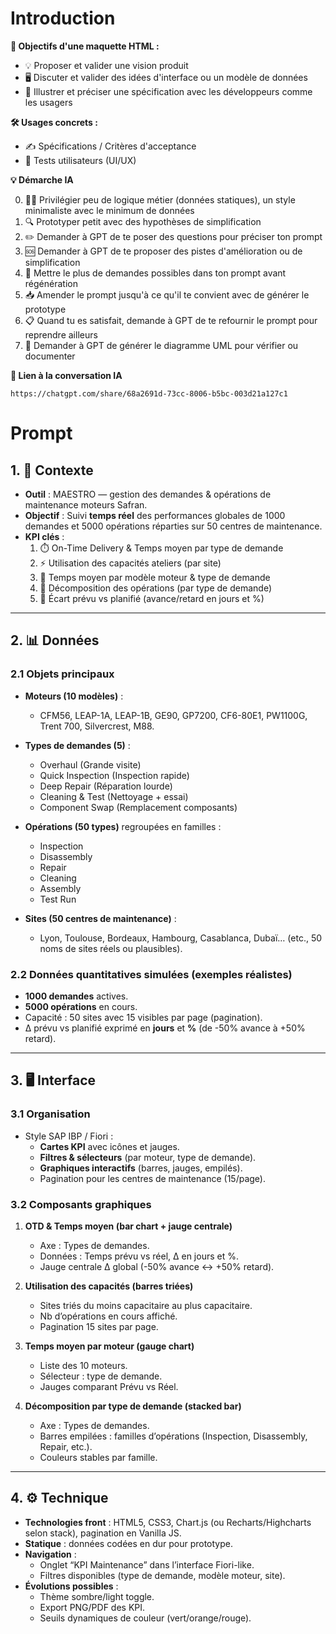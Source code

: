 # Introduction

**📌 Objectifs d'une maquette HTML :**

- 💡 Proposer et valider une vision produit
- 🖥️ Discuter et valider des idées d'interface ou un modèle de données
- 📑 Illustrer et préciser une spécification avec les développeurs comme les usagers

**🛠 Usages concrets :**

- ✍️ Spécifications / Critères d'acceptance
- 👥 Tests utilisateurs (UI/UX)

**💡 Démarche IA**

0. 🏃‍♂️ Privilégier peu de logique métier (données statiques), un style minimaliste avec le minimum de données
1. 🔍 Prototyper petit avec des hypothèses de simplification
2. ✏️ Demander à GPT de te poser des questions pour préciser ton prompt
3. 🆘 Demander à GPT de te proposer des pistes d'amélioration ou de simplification
4. 🔄 Mettre le plus de demandes possibles dans ton prompt avant régénération
5. 📥 Amender le prompt jusqu'à ce qu'il te convient avec de générer le prototype
6. 📋 Quand tu es satisfait, demande à GPT de te refournir le prompt pour reprendre ailleurs
7. 🔶 Demander à GPT de générer le diagramme UML pour vérifier ou documenter

**🤖 Lien à la conversation IA**
```
https://chatgpt.com/share/68a2691d-73cc-8006-b5bc-003d21a127c1
```

# Prompt

## 1. 🎯 Contexte  
- **Outil** : MAESTRO — gestion des demandes & opérations de maintenance moteurs Safran.  
- **Objectif** : Suivi **temps réel** des performances globales de 1000 demandes et 5000 opérations réparties sur 50 centres de maintenance.  
- **KPI clés** :  
  1. ⏱️ On-Time Delivery & Temps moyen par type de demande  
  2. ⚡ Utilisation des capacités ateliers (par site)  
  3. 🛫 Temps moyen par modèle moteur & type de demande  
  4. 🔁 Décomposition des opérations (par type de demande)  
  5. 🎯 Écart prévu vs planifié (avance/retard en jours et %)  

---

## 2. 📊 Données  

### 2.1 Objets principaux  
- **Moteurs (10 modèles)** :  
  - CFM56, LEAP-1A, LEAP-1B, GE90, GP7200, CF6-80E1, PW1100G, Trent 700, Silvercrest, M88.  

- **Types de demandes (5)** :  
  - Overhaul (Grande visite)  
  - Quick Inspection (Inspection rapide)  
  - Deep Repair (Réparation lourde)  
  - Cleaning & Test (Nettoyage + essai)  
  - Component Swap (Remplacement composants)  

- **Opérations (50 types)** regroupées en familles :  
  - Inspection  
  - Disassembly  
  - Repair  
  - Cleaning  
  - Assembly  
  - Test Run  

- **Sites (50 centres de maintenance)** :  
  - Lyon, Toulouse, Bordeaux, Hambourg, Casablanca, Dubaï… (etc., 50 noms de sites réels ou plausibles).  

### 2.2 Données quantitatives simulées (exemples réalistes)  
- **1000 demandes** actives.  
- **5000 opérations** en cours.  
- Capacité : 50 sites avec 15 visibles par page (pagination).  
- Δ prévu vs planifié exprimé en **jours** et **%** (de -50% avance à +50% retard).  

---

## 3. 🖥️ Interface  

### 3.1 Organisation  
- Style SAP IBP / Fiori :  
  - **Cartes KPI** avec icônes et jauges.  
  - **Filtres & sélecteurs** (par moteur, type de demande).  
  - **Graphiques interactifs** (barres, jauges, empilés).  
  - Pagination pour les centres de maintenance (15/page).  

### 3.2 Composants graphiques  
1. **OTD & Temps moyen (bar chart + jauge centrale)**  
   - Axe : Types de demandes.  
   - Données : Temps prévu vs réel, Δ en jours et %.  
   - Jauge centrale Δ global (-50% avance ↔ +50% retard).  

2. **Utilisation des capacités (barres triées)**  
   - Sites triés du moins capacitaire au plus capacitaire.  
   - Nb d’opérations en cours affiché.  
   - Pagination 15 sites par page.  

3. **Temps moyen par moteur (gauge chart)**  
   - Liste des 10 moteurs.  
   - Sélecteur : type de demande.  
   - Jauges comparant Prévu vs Réel.  

4. **Décomposition par type de demande (stacked bar)**  
   - Axe : Types de demandes.  
   - Barres empilées : familles d’opérations (Inspection, Disassembly, Repair, etc.).  
   - Couleurs stables par famille.  

---

## 4. ⚙️ Technique  

- **Technologies front** : HTML5, CSS3, Chart.js (ou Recharts/Highcharts selon stack), pagination en Vanilla JS.  
- **Statique** : données codées en dur pour prototype.  
- **Navigation** :  
  - Onglet “KPI Maintenance” dans l’interface Fiori-like.  
  - Filtres disponibles (type de demande, modèle moteur, site).  
- **Évolutions possibles** :  
  - Thème sombre/light toggle.  
  - Export PNG/PDF des KPI.  
  - Seuils dynamiques de couleur (vert/orange/rouge).  


